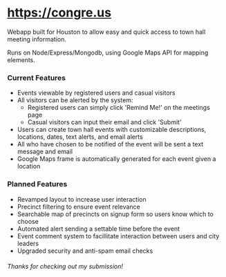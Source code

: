 # https://congre.us
Webapp built for Houston to allow easy and quick access to town hall meeting information.

Runs on Node/Express/Mongodb, using Google Maps API for mapping elements.

### Current Features
* Events viewable by registered users and casual visitors
* All visitors can be alerted by the system:
  - Registered users can simply click 'Remind Me!' on the meetings page
  - Casual visitors can input their email and click 'Submit'
* Users can create town hall events with customizable descriptions, locations, dates, text alerts, and email alerts
* All who have chosen to be notified of the event will be sent a text message and email
* Google Maps frame is automatically generated for each event given a location

### Planned Features
* Revamped layout to increase user interaction
* Precinct filtering to ensure event relevance
* Searchable map of precincts on signup form so users know which to choose
* Automated alert sending a settable time before the event
* Event comment system to facillitate interaction between users and city leaders
* Upgraded security and anti-spam email checks

###### Thanks for checking out my submission!

